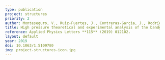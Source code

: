 ```yaml
---
type: publication
project: structures
priority: 2
author: Monteseguro, V., Ruiz-Fuertes, J., Contreras-García, J., Rodríguez-Hernández, P., Muñoz, A., Errandonea, D.
title: High pressure theoretical and experimental analysis of the bandgap of BaMoO<sub>4</sub>, PbMoO<sub>4</sub>, and CdMoO<sub>4</sub>
reference: Applied Physics Letters **115** (2019) 012102.
layout: default
year: 2019
doi: 10.1063/1.5109780
img: project-structures-icon.jpg
---
```





